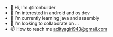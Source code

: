 - 👋 Hi, I’m @ironbuilder
- 👀 I’m interested in android and os dev
- 🌱 I’m currently learning java and assembly
- 💞️ I’m looking to collaborate on ...
- 📫 How to reach me adityagiri943@gmail.com

<!---
ironbuilder/ironbuilder is a ✨ special ✨ repository because its `README.md` (this file) appears on your GitHub profile.
You can click the Preview link to take a look at your changes.
--->
